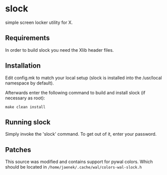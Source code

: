 # slock
simple screen locker utility for X.


## Requirements
In order to build slock you need the Xlib header files.


## Installation
Edit config.mk to match your local setup (slock is installed into
the /usr/local namespace by default).

Afterwards enter the following command to build and install slock
(if necessary as root):
```
make clean install
```

## Running slock
Simply invoke the 'slock' command. To get out of it, enter your password.

## Patches
This source was modified and contains support for pywal colors.
Which should be located in `/home/jaenek/.cache/wal/colors-wal-slock.h`
